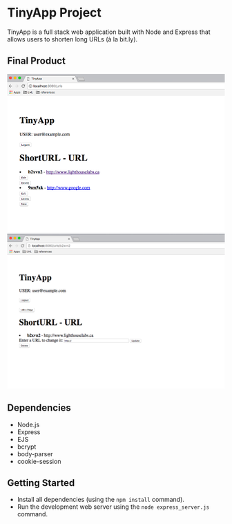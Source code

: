 # TinyApp Project

TinyApp is a full stack web application built with Node and Express that allows users to shorten long URLs (à la bit.ly).

## Final Product

!["screenshot of URLs page"](https://github.com/ervinlouieong/tinyApp/blob/master/docs/urls-page.png)
!["screenshot of a shortened URL page"](https://github.com/ervinlouieong/tinyApp/blob/master/docs/urls-short-page.png)

## Dependencies

- Node.js
- Express
- EJS
- bcrypt
- body-parser
- cookie-session

## Getting Started

- Install all dependencies (using the `npm install` command).
- Run the development web server using the `node express_server.js` command.

